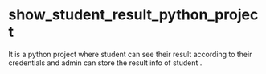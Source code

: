 # show_student_result_python_project
It is a python project where student can see their result according to their credentials and admin can store the result info of student .
